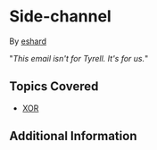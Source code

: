 # Side-channel

By [eshard](https://www.eshard.com)



"*This email isn't for Tyrell. It's for us.*"
## Topics Covered

- [XOR](/cryptography/what-is-xor/)
## Additional Information

